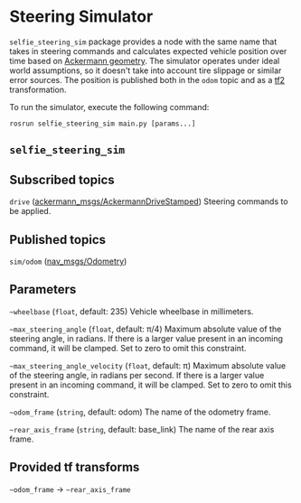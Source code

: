 # Steering Simulator

`selfie_steering_sim` package provides a node with the same name that takes in steering commands and calculates expected vehicle position over time based on [Ackermann geometry](https://en.wikipedia.org/wiki/Ackermann_steering_geometry). The simulator operates under ideal world assumptions, so it doesn't take into account tire slippage or similar error sources. The position is published both in the `odom` topic and as a [tf2](http://wiki.ros.org/tf2) transformation.

To run the simulator, execute the following command:
```
rosrun selfie_steering_sim main.py [params...]
```

## `selfie_steering_sim`

## Subscribed topics

`drive` ([ackermann_msgs/AckermannDriveStamped](http://docs.ros.org/api/ackermann_msgs/html/msg/AckermannDriveStamped.html))
Steering commands to be applied.

## Published topics

`sim/odom` ([nav_msgs/Odometry](http://docs.ros.org/melodic/api/nav_msgs/html/msg/Odometry.html))

## Parameters

`~wheelbase` (`float`, default: 235)
Vehicle wheelbase in millimeters.

`~max_steering_angle` (`float`, default: π/4)
Maximum absolute value of the steering angle, in radians. If there is a larger value present in an incoming command, it will be clamped. Set to zero to omit this constraint.

`~max_steering_angle_velocity` (`float`, default: π)
Maximum absolute value of the steering angle, in radians per second. If there is a larger value present in an incoming command, it will be clamped. Set to zero to omit this constraint.

`~odom_frame` (`string`, default: odom)
The name of the odometry frame.

`~rear_axis_frame` (`string`, default: base_link)
The name of the rear axis frame.

## Provided tf transforms

`~odom_frame` → `~rear_axis_frame`

